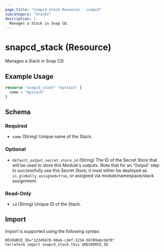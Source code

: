```yaml
---
page_title: "snapcd_stack Resource - snapcd"
subcategory: "Stacks"
description: |-
  Manages a Stack in Snap CD.
---
```


# snapcd_stack (Resource)

Manages a Stack in Snap CD.


## Example Usage

```terraform
resource "snapcd_stack" "mystack" {
  name = "mystack"
}
```

<!-- schema generated by tfplugindocs -->
## Schema

### Required

- `name` (String) Unique name of the Stack.

### Optional

- `default_output_secret_store_id` (String) The ID of the Secret Store that will be used to store this Module's outputs. Note that for an 'Output' step to successfully use this Secret Store, it must either be deployed as `is_globally_assigned=true`, or assigned via module/namespace/stack assignment.

### Read-Only

- `id` (String) Unique ID of the Stack.

## Import

Import is supported using the following syntax:

```shell
RESOURCE_ID="12345678-90ab-cdef-1234-56789abcdef0"
terraform import snapcd_stack.this $RESOURCE_ID
```
